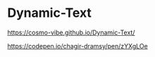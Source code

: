 # Dynamic-Text

https://cosmo-vibe.github.io/Dynamic-Text/

https://codepen.io/chagir-dramsy/pen/zYXgLOe
